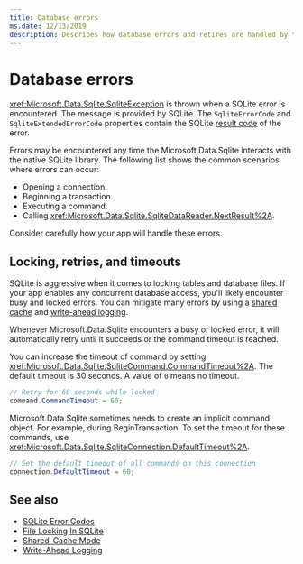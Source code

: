 ```yaml
---
title: Database errors
ms.date: 12/13/2019
description: Describes how database errors and retires are handled by the library.
---
```

# Database errors

<xref:Microsoft.Data.Sqlite.SqliteException> is thrown when a SQLite error is encountered. The message is provided by SQLite. The `SqliteErrorCode` and `SqliteExtendedErrorCode` properties contain the SQLite [result code](https://www.sqlite.org/rescode.html) of the error.

Errors may be encountered any time the Microsoft.Data.Sqlite interacts with the native SQLite library. The following list shows the common scenarios where errors can occur:

* Opening a connection.
* Beginning a transaction.
* Executing a command.
* Calling <xref:Microsoft.Data.Sqlite.SqliteDataReader.NextResult%2A>.

Consider carefully how your app will handle these errors.

## Locking, retries, and timeouts

SQLite is aggressive when it comes to locking tables and database files. If your app enables any concurrent database access, you'll likely encounter busy and locked errors. You can mitigate many errors by using a [shared cache](connection-strings.md#cache) and [write-ahead logging](async.md).

Whenever Microsoft.Data.Sqlite encounters a busy or locked error, it will automatically retry until it succeeds or the command timeout is reached.

You can increase the timeout of command by setting <xref:Microsoft.Data.Sqlite.SqliteCommand.CommandTimeout%2A>. The default timeout is 30 seconds. A value of `0` means no timeout.

```csharp
// Retry for 60 seconds while locked
command.CommandTimeout = 60;
```

Microsoft.Data.Sqlite sometimes needs to create an implicit command object. For example, during BeginTransaction. To set the timeout for these commands, use <xref:Microsoft.Data.Sqlite.SqliteConnection.DefaultTimeout%2A>.

```csharp
// Set the default timeout of all commands on this connection
connection.DefaultTimeout = 60;
```

## See also

* [SQLite Error Codes](https://www.sqlite.org/rescode.html)
* [File Locking In SQLite](https://www.sqlite.org/lockingv3.html)
* [Shared-Cache Mode](https://www.sqlite.org/sharedcache.html)
* [Write-Ahead Logging](https://www.sqlite.org/wal.html)
